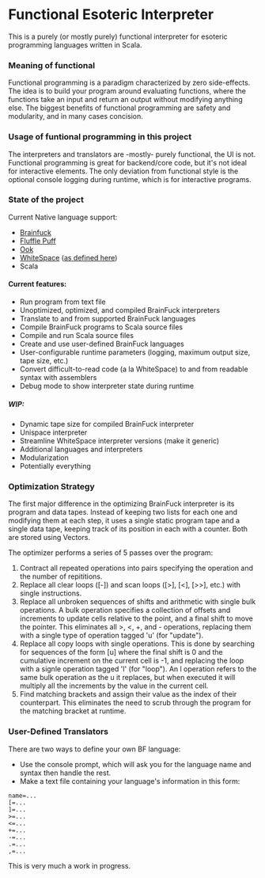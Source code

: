 # Functional Esoteric Interpreter

This is a purely (or mostly purely) functional interpreter for esoteric programming languages written in Scala.

### Meaning of functional
Functional programming is a paradigm characterized by zero side-effects. The idea is to build your program around evaluating functions, where the functions take an input and return an output without modifying anything else. The biggest benefits of functional programming are safety and modularity, and in many cases concision.

### Usage of funtional programming in this project
The interpreters and translators are -mostly- purely functional, the UI is not. Functional programming is great for backend/core code, but it's not ideal for interactive elements. The only deviation from functional style is the optional console logging during runtime, which is for interactive programs.

### State of the project
Current Native language support:
* [Brainfuck](https://esolangs.org/wiki/Brainfuck)
* [Fluffle Puff](https://github.com/juju2143/flufflepuff)
* [Ook](https://esolangs.org/wiki/Ook!)
* [WhiteSpace](https://esolangs.org/wiki/Whitespace) ([as defined here](https://web.archive.org/web/20151108084710/http://compsoc.dur.ac.uk/whitespace/tutorial.html))
* Scala

#### Current features:
* Run program from text file
* Unoptimized, optimized, and compiled BrainFuck interpreters
* Translate to and from supported BrainFuck languages
* Compile BrainFuck programs to Scala source files
* Compile and run Scala source files
* Create and use user-defined BrainFuck languages
* User-configurable runtime parameters (logging, maximum output size, tape size, etc.)
* Convert difficult-to-read code (a la WhiteSpace) to and from readable syntax with assemblers
* Debug mode to show interpreter state during runtime

##### WIP:
* Dynamic tape size for compiled BrainFuck interpreter
* Unispace interpreter
* Streamline WhiteSpace interpreter versions (make it generic)
* Additional languages and interpreters
* Modularization
* Potentially everything

### Optimization Strategy
The first major difference in the optimizing BrainFuck interpreter is its program and data tapes. Instead of keeping two lists for each one and modifying them at each step, it uses a single static program tape and a single data tape, keeping track of its position in each with a counter. Both are stored using Vectors.

The optimizer performs a series of 5 passes over the program:
1. Contract all repeated operations into pairs specifying the operation and the number of repititions.
2. Replace all clear loops ([-]) and scan loops ([>], [<], [>>], etc.) with single instructions.
3. Replace all unbroken sequences of shifts and arithmetic with single bulk operations. A bulk operation specifies a collection of offsets and increments to update cells relative to the point, and a final shift to move the pointer. This eliminates all >, <, +, and - operations, replacing them with a single type of operation tagged 'u' (for "update").
4. Replace all copy loops with single operations. This is done by searching for sequences of the form [u] where the final shift is 0 and the cumulative increment on the current cell is -1, and replacing the loop with a signle operation tagged 'l' (for "loop"). An l operation refers to the same bulk operation as the u it replaces, but when executed it will multiply all the increments by the value in the current cell.
5. Find matching brackets and assign their value as the index of their counterpart. This eliminates the need to scrub through the program for the matching bracket at runtime.

### User-Defined Translators
There are two ways to define your own BF language:
* Use the console prompt, which will ask you for the language name and syntax then handle the rest.
* Make a text file containing your language's information in this form:
```
name=...
[=...
]=...
>=...
<=...
+=...
-=...
.=...
,=...
```

This is very much a work in progress.
